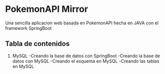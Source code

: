 # PokemonAPI Mirror

Una sencilla aplicacion web basada en PokemonAPI hecha en JAVA con el framework SpringBoot

## Tabla de contenidos

1. MySQL
   -Creando la base de datos con SpringBoot
   -Creando la base de datos con MySQL
    -Creando el esquema en MySQL
    -Creando las tablas en MySQL
